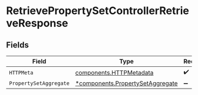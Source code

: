 # RetrievePropertySetControllerRetrieveResponse


## Fields

| Field                                                                               | Type                                                                                | Required                                                                            | Description                                                                         |
| ----------------------------------------------------------------------------------- | ----------------------------------------------------------------------------------- | ----------------------------------------------------------------------------------- | ----------------------------------------------------------------------------------- |
| `HTTPMeta`                                                                          | [components.HTTPMetadata](../../models/components/httpmetadata.md)                  | :heavy_check_mark:                                                                  | N/A                                                                                 |
| `PropertySetAggregate`                                                              | [*components.PropertySetAggregate](../../models/components/propertysetaggregate.md) | :heavy_minus_sign:                                                                  | N/A                                                                                 |